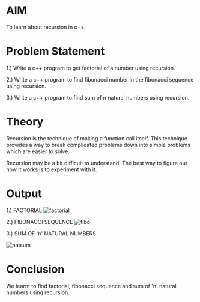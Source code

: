 # AIM
To learn about recursion in c++.

# Problem Statement
1.) Write a c++ program to get factorial of a number using recursion.

2.) Write a c++ program to find fibonacci number in the fibonacci sequence using recursion.

3.) Write a c++ program to find sum of n natural numbers using recursion.

# Theory

Recursion is the technique of making a function call itself. This technique provides a way to break complicated problems down into simple problems which are easier to solve.

Recursion may be a bit difficult to understand. The best way to figure out how it works is to experiment with it.


# Output
1.) FACTORIAL
![factorial](https://github.com/user-attachments/assets/c0f3108f-a11b-4990-aab2-47c3bf8aafa7)


2.) FIBONACCI SEQUENCE
![fibo](https://github.com/user-attachments/assets/6c309eb1-13b7-47f5-bd1b-1c10299069a5)


3.) SUM OF 'n'  NATURAL NUMBERS

![natsum](https://github.com/user-attachments/assets/b25a90f6-1f27-42f1-822d-8c81279940b3)


# Conclusion

We learnt to find factorial, fibonacci sequence and sum of 'n' natural numbers using recursion.

